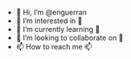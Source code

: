 - 👋 Hi, I’m @enguerran
- 👀 I’m interested in 👀
- 🌱 I’m currently learning 🌱
- 💞️ I’m looking to collaborate on 💞️
- 📫 How to reach me 📫

<!---
enguerran/enguerran is a ✨ special ✨ repository because its `README.md` (this file) appears on your GitHub profile.
You can click the Preview link to take a look at your changes.
--->
